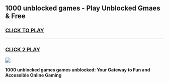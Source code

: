 
## 1000 unblocked games - Play Unblocked Gmaes & Free
<h3>
<a href="https://news.freeplayer.one?title=1000_unblocked_games&ref=16F">CLICK TO PLAY</a></h3>
<hr>

<h3>
<a href="https://news.freeplayer.one?title=1000_unblocked_games&ref=16F">CLICK 2 PLAY</a>
  
</h3>

<a href="https://news.freeplayer.one?title=1000_unblocked_games&ref=16F/"><img src="https://clearcache.store/games.png"></a>


**1000 unblocked games games unblocked: Your Gateway to Fun and Accessible Online Gaming**
